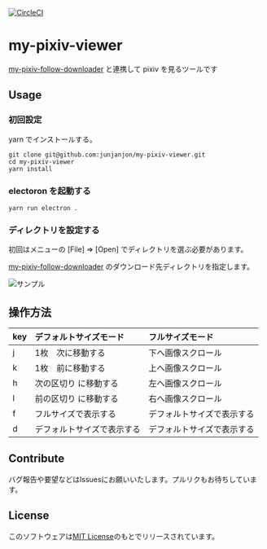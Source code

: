 [![CircleCI](https://circleci.com/gh/junjanjon/my-pixiv-viewer.svg?style=svg)](https://circleci.com/gh/junjanjon/my-pixiv-viewer)

# my-pixiv-viewer

[my-pixiv-follow-downloader](https://github.com/junjanjon/my-pixiv-follow-downloader) と連携して pixiv を見るツールです

## Usage

### 初回設定

yarn でインストールする。

```
git clone git@github.com:junjanjon/my-pixiv-viewer.git
cd my-pixiv-viewer
yarn install
```

### electoron を起動する

```
yarn run electron .
```

### ディレクトリを設定する

初回はメニューの [File] => [Open] でディレクトリを選ぶ必要があります。

[my-pixiv-follow-downloader](https://github.com/junjanjon/my-pixiv-follow-downloader) のダウンロード先ディレクトリを指定します。

![サンプル](readme_images/sample.jpg)

## 操作方法

|key|デフォルトサイズモード|フルサイズモード|
|:-|:-|:-|
|j|1枚　次に移動する|下へ画像スクロール|
|k|1枚　前に移動する|上へ画像スクロール|
|h|次の区切り に移動する　|左へ画像スクロール|
|l|前の区切り に移動する|右へ画像スクロール|
|f|フルサイズで表示する|デフォルトサイズで表示する|
|d|デフォルトサイズで表示する|デフォルトサイズで表示する|

## Contribute

バグ報告や要望などはIssuesにお願いいたします。プルリクもお待ちしています。

## License

このソフトウェアは[MIT License](LICENSE)のもとでリリースされています。
